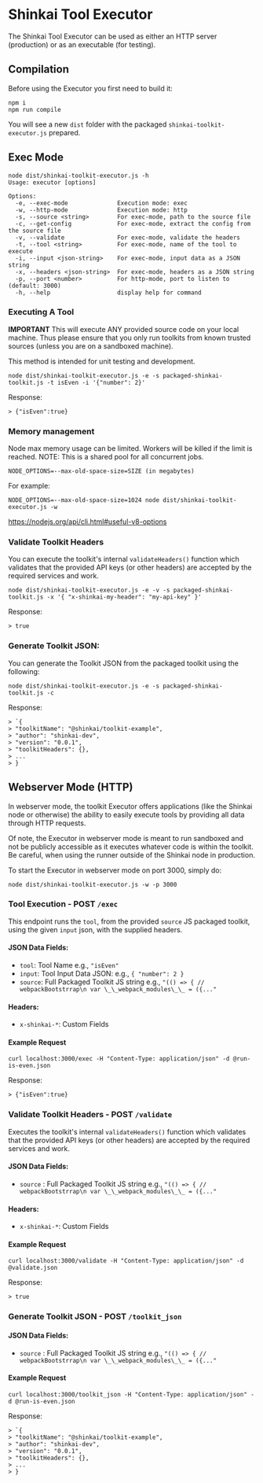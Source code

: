 # Shinkai Tool Executor

The Shinkai Tool Executor can be used as either an HTTP server (production) or as an executable (for testing).

## Compilation

Before using the Executor you first need to build it:

```
npm i
npm run compile
```

You will see a new `dist` folder with the packaged `shinkai-toolkit-executor.js` prepared.

## Exec Mode

```
node dist/shinkai-toolkit-executor.js -h
Usage: executor [options]

Options:
  -e, --exec-mode              Execution mode: exec
  -w, --http-mode              Execution mode: http
  -s, --source <string>        For exec-mode, path to the source file
  -c, --get-config             For exec-mode, extract the config from the source file
  -v, --validate               For exec-mode, validate the headers
  -t, --tool <string>          For exec-mode, name of the tool to execute
  -i, --input <json-string>    For exec-mode, input data as a JSON string
  -x, --headers <json-string>  For exec-mode, headers as a JSON string
  -p, --port <number>          For http-mode, port to listen to (default: 3000)
  -h, --help                   display help for command
```

### Executing A Tool

**IMPORTANT** This will execute ANY provided source code on your local machine. Thus please ensure that you only run toolkits from known trusted sources (unless you are on a sandboxed machine).

This method is intended for unit testing and development.

```
node dist/shinkai-toolkit-executor.js -e -s packaged-shinkai-toolkit.js -t isEven -i '{"number": 2}'
```

Response:

```
> {"isEven":true}
```

### Memory management

Node max memory usage can be limited. 
Workers will be killed if the limit is reached.
NOTE: This is a shared pool for all concurrent jobs.

`NODE_OPTIONS=--max-old-space-size=SIZE (in megabytes)`

For example: 
```
NODE_OPTIONS=--max-old-space-size=1024 node dist/shinkai-toolkit-executor.js -w
```

https://nodejs.org/api/cli.html#useful-v8-options


### Validate Toolkit Headers

You can execute the toolkit's internal `validateHeaders()` function which validates that the provided API keys (or other headers) are accepted by the required services and work.

```
node dist/shinkai-toolkit-executor.js -e -v -s packaged-shinkai-toolkit.js -x '{ "x-shinkai-my-header": "my-api-key" }'
```

Response:

```
> true
```

### Generate Toolkit JSON:

You can generate the Toolkit JSON from the packaged toolkit using the following:

```
node dist/shinkai-toolkit-executor.js -e -s packaged-shinkai-toolkit.js -c
```

Response:

```
> `{
> "toolkitName": "@shinkai/toolkit-example",
> "author": "shinkai-dev",
> "version": "0.0.1",
> "toolkitHeaders": {},
> ...
> }
```

## Webserver Mode (HTTP)

In webserver mode, the toolkit Executor offers applications (like the Shinkai node or otherwise) the ability to easily execute tools by providing all data through HTTP requests.

Of note, the Executor in webserver mode is meant to run sandboxed and not be publicly accessible as it executes whatever code is within the toolkit. Be careful, when using the runner outside of the Shinkai node in production.

To start the Executor in webserver mode on port 3000, simply do:

```
node dist/shinkai-toolkit-executor.js -w -p 3000
```

### Tool Execution - POST `/exec`

This endpoint runs the `tool`, from the provided `source` JS packaged toolkit, using the given `input` json, with the supplied headers.

#### JSON Data Fields:

- `tool`: Tool Name e.g., `"isEven"`
- `input`: Tool Input Data JSON: e.g., `{ "number": 2 }`
- `source`: Full Packaged Toolkit JS string e.g., `"(() => { // webpackBootstrrap\n var \_\_webpack_modules\_\_ = ({..."`

#### Headers:

- `x-shinkai-*`: Custom Fields

#### Example Request

```
curl localhost:3000/exec -H "Content-Type: application/json" -d @run-is-even.json
```

Response:

```
> {"isEven":true}
```

### Validate Toolkit Headers - POST `/validate`

Executes the toolkit's internal `validateHeaders()` function which validates that the provided API keys (or other headers) are accepted by the required services and work.

#### JSON Data Fields:

- `source` : Full Packaged Toolkit JS string e.g., `"(() => { // webpackBootstrrap\n var \_\_webpack_modules\_\_ = ({..."`

#### Headers:

- `x-shinkai-*`: Custom Fields

#### Example Request

```
curl localhost:3000/validate -H "Content-Type: application/json" -d @validate.json
```

Response:

```
> true
```

### Generate Toolkit JSON - POST `/toolkit_json`

#### JSON Data Fields:

- `source` : Full Packaged Toolkit JS string e.g., `"(() => { // webpackBootstrrap\n var \_\_webpack_modules\_\_ = ({..."`

#### Example Request

```
curl localhost:3000/toolkit_json -H "Content-Type: application/json" -d @run-is-even.json
```

Response:

```
> `{
> "toolkitName": "@shinkai/toolkit-example",
> "author": "shinkai-dev",
> "version": "0.0.1",
> "toolkitHeaders": {},
> ...
> }
```
